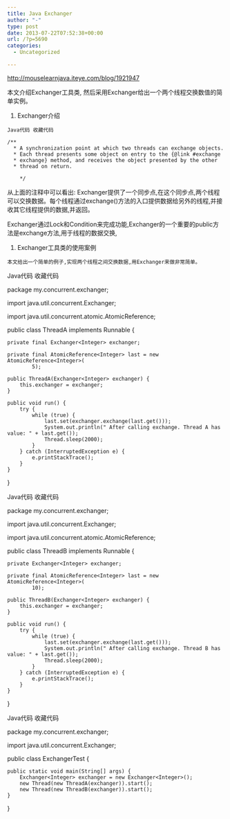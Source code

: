 ```yaml
---
title: Java Exchanger
author: "-"
type: post
date: 2013-07-22T07:52:38+00:00
url: /?p=5690
categories:
  - Uncategorized

---
```

http://mouselearnjava.iteye.com/blog/1921947

本文介绍Exchanger工具类, 然后采用Exchanger给出一个两个线程交换数值的简单实例。

  1. Exchanger介绍
  
    Java代码 收藏代码
  
    /**  
      * A synchronization point at which two threads can exchange objects. 
      * Each thread presents some object on entry to the {@link #exchange 
      * exchange} method, and receives the object presented by the other 
      * thread on return.
  
        */ 

从上面的注释中可以看出: Exchanger提供了一个同步点,在这个同步点,两个线程可以交换数据。每个线程通过exchange()方法的入口提供数据给另外的线程,并接收其它线程提供的数据,并返回。

Exchanger通过Lock和Condition来完成功能,Exchanger的一个重要的public方法是exchange方法,用于线程的数据交换,

  1. Exchanger工具类的使用案例
  
    本文给出一个简单的例子,实现两个线程之间交换数据,用Exchanger来做非常简单。 

Java代码 收藏代码
  
package my.concurrent.exchanger;

import java.util.concurrent.Exchanger;
  
import java.util.concurrent.atomic.AtomicReference;

public class ThreadA implements Runnable {

    private final Exchanger<Integer> exchanger;  
    
    private final AtomicReference<Integer> last = new AtomicReference<Integer>(  
            5);  
    
    public ThreadA(Exchanger<Integer> exchanger) {  
        this.exchanger = exchanger;  
    }  
    
    public void run() {  
        try {  
            while (true) {  
                last.set(exchanger.exchange(last.get()));  
                System.out.println(" After calling exchange. Thread A has value: " + last.get());  
                Thread.sleep(2000);  
            }  
        } catch (InterruptedException e) {  
            e.printStackTrace();  
        }  
    }  
    

}

Java代码 收藏代码
  
package my.concurrent.exchanger;

import java.util.concurrent.Exchanger;
  
import java.util.concurrent.atomic.AtomicReference;

public class ThreadB implements Runnable {

    private Exchanger<Integer> exchanger;  
    
    private final AtomicReference<Integer> last = new AtomicReference<Integer>(  
            10);  
    
    public ThreadB(Exchanger<Integer> exchanger) {  
        this.exchanger = exchanger;  
    }  
    
    public void run() {  
        try {  
            while (true) {  
                last.set(exchanger.exchange(last.get()));  
                System.out.println(" After calling exchange. Thread B has value: " + last.get());  
                Thread.sleep(2000);  
            }  
        } catch (InterruptedException e) {  
            e.printStackTrace();  
        }  
    }  
    

}

Java代码 收藏代码
  
package my.concurrent.exchanger;

import java.util.concurrent.Exchanger;

public class ExchangerTest {

    public static void main(String[] args) {  
        Exchanger<Integer> exchanger = new Exchanger<Integer>();  
        new Thread(new ThreadA(exchanger)).start();  
        new Thread(new ThreadB(exchanger)).start();  
    }  
    

}